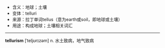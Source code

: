 - <span class="definition">含义：地球；土壤</span>
- <span class="definition">变体：telluri</span>
- <span class="definition">来源：拉丁单词tellus（意为earth或soil，即地球或土壤）</span>
- <span class="definition">用途：构成地球；土壤相关词汇</span>

---

<span class="vocabulary">**tellurism**</span> [ˈteljʊrɪzəm] n. 水土致病，地气致病
